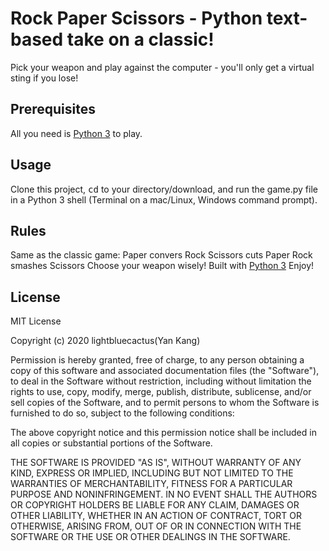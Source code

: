 # Rock Paper Scissors - Python text-based take on a classic!
Pick your weapon and play against the computer - you'll only get a virtual sting if you lose!

## Prerequisites
All you need is [Python 3](https://wiki.python.org/moin/BeginnersGuide) to play.

## Usage
Clone this project, <kbd>cd</kbd> to your directory/download, and run the game.py file in a Python 3 shell (Terminal on a mac/Linux, Windows command prompt).

## Rules
Same as the classic game:
Paper convers Rock Scissors cuts Paper Rock smashes Scissors
Choose your weapon wisely!
Built with [Python 3](https://wiki.python.org/moin/BeginnersGuide)
Enjoy!

## License
MIT License

Copyright (c) 2020 lightbluecactus(Yan Kang)

Permission is hereby granted, free of charge, to any person obtaining a copy
of this software and associated documentation files (the "Software"), to deal
in the Software without restriction, including without limitation the rights
to use, copy, modify, merge, publish, distribute, sublicense, and/or sell
copies of the Software, and to permit persons to whom the Software is
furnished to do so, subject to the following conditions:

The above copyright notice and this permission notice shall be included in all
copies or substantial portions of the Software.

THE SOFTWARE IS PROVIDED "AS IS", WITHOUT WARRANTY OF ANY KIND, EXPRESS OR
IMPLIED, INCLUDING BUT NOT LIMITED TO THE WARRANTIES OF MERCHANTABILITY,
FITNESS FOR A PARTICULAR PURPOSE AND NONINFRINGEMENT. IN NO EVENT SHALL THE
AUTHORS OR COPYRIGHT HOLDERS BE LIABLE FOR ANY CLAIM, DAMAGES OR OTHER
LIABILITY, WHETHER IN AN ACTION OF CONTRACT, TORT OR OTHERWISE, ARISING FROM,
OUT OF OR IN CONNECTION WITH THE SOFTWARE OR THE USE OR OTHER DEALINGS IN THE
SOFTWARE.
